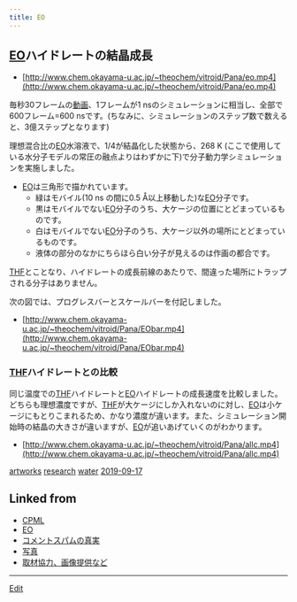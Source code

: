 ```yaml
---
title: EO
---
```

## [EO](/EO)ハイドレートの結晶成長

* [http://www.chem.okayama-u.ac.jp/~theochem/vitroid/Pana/eo.mp4](http://www.chem.okayama-u.ac.jp/~theochem/vitroid/Pana/eo.mp4)

毎秒30フレームの[動画](/動画)、1フレームが1 nsのシミュレーションに相当し、全部で600フレーム=600 nsです。(ちなみに、シミュレーションのステップ数で数えると、3億ステップとなります)

理想混合比の[EO](/EO)水溶液で、1/4が結晶化した状態から、268 K (ここで使用している水分子モデルの常圧の融点よりはわずかに下)で分子動力学シミュレーションを実施しました。

* [EO](/EO)は三角形で描かれています。
   * 緑はモバイル(10 ns の間に0.5 Å以上移動した)な[EO](/EO)分子です。
   * 黒はモバイルでない[EO](/EO)分子のうち、大ケージの位置にとどまっているものです。
   * 白はモバイルでない[EO](/EO)分子のうち、大ケージ以外の場所にとどまっているものです。
   * 液体の部分のなかにちらほら白い分子が見えるのは作画の都合です。

[THF](/THF)とことなり、ハイドレートの成長前線のあたりで、間違った場所にトラップされる分子はありません。

次の図では、プログレスバーとスケールバーを付記しました。

* [http://www.chem.okayama-u.ac.jp/~theochem/vitroid/Pana/EObar.mp4](http://www.chem.okayama-u.ac.jp/~theochem/vitroid/Pana/EObar.mp4)

### [THF](/THF)ハイドレートとの比較

同じ温度での[THF](/THF)ハイドレートと[EO](/EO)ハイドレートの成長速度を比較しました。どちらも理想濃度ですが、[THF](/THF)が大ケージにしか入れないのに対し、[EO](/EO)は小ケージにもとりこまれるため、かなり濃度が違います。また、シミュレーション開始時の結晶の大きさが違いますが、[EO](/EO)が追いあげていくのがわかります。

* [http://www.chem.okayama-u.ac.jp/~theochem/vitroid/Pana/allc.mp4](http://www.chem.okayama-u.ac.jp/~theochem/vitroid/Pana/allc.mp4)


[artworks](/artworks)
[research](/research)
[water](/water)
[2019-09-17](/2019-09-17) 


## Linked from

* [CPML](/CPML)
* [EO](/EO)
* [コメントスパムの真実](/コメントスパムの真実)
* [写真](/写真)
* [取材協力、画像提供など](/取材協力、画像提供など)


----

[Edit](https://github.com/vitroid/vitroid.github.io/edit/master/MD/EO.md)

